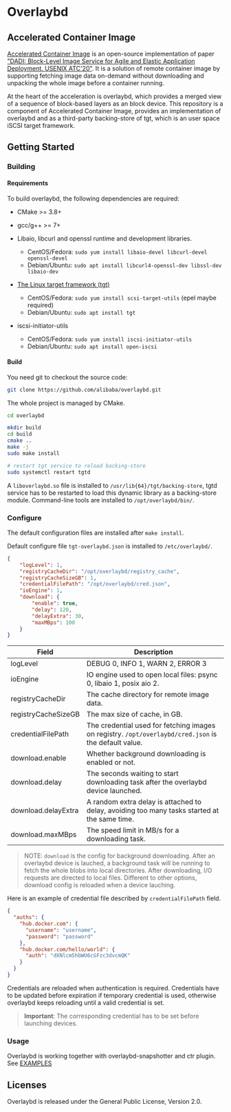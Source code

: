 # Overlaybd

## Accelerated Container Image

[Accelerated Container Image](https://github.com/alibaba/accelerated-container-image) is an open-source implementation of paper ["DADI: Block-Level Image Service for Agile and Elastic Application Deployment. USENIX ATC'20"](https://www.usenix.org/conference/atc20/presentation/li-huiba). 
It is a solution of remote container image by supporting fetching image data on-demand without downloading and unpacking the whole image before a container running.

At the heart of the acceleration is overlaybd, which provides a merged view of a sequence of block-based layers as an block device. 
This repository is a component of Accelerated Container Image, provides an implementation of overlaybd and as a third-party backing-store of tgt, which is an user space iSCSI target framework.

## Getting Started
### Building
#### Requirements

To build overlaybd, the following dependencies are required:

* CMake >= 3.8+

* gcc/g++ >= 7+

* Libaio, libcurl and openssl runtime and development libraries.
  * CentOS/Fedora: `sudo yum install libaio-devel libcurl-devel openssl-devel`
  * Debian/Ubuntu: `sudo apt install libcurl4-openssl-dev libssl-dev libaio-dev`

* [The Linux target framework (tgt)](https://github.com/fujita/tgt)
  * CentOS/Fedora: `sudo yum install scsi-target-utils` (epel maybe required)
  * Debian/Ubuntu: `sudo apt install tgt`

* iscsi-initiator-utils
  * CentOS/Fedora: `sudo yum install iscsi-initiator-utils`
  * Debian/Ubuntu: `sudo apt install open-iscsi`


#### Build

You need git to checkout the source code:

```bash
git clone https://github.com/alibaba/overlaybd.git
```

The whole project is managed by CMake.

```bash
cd overlaybd

mkdir build
cd build
cmake ..
make -j
sudo make install

# restart tgt service to reload backing-store
sudo systemctl restart tgtd
```

A `liboverlaybd.so` file is installed to `/usr/lib{64}/tgt/backing-store`, tgtd service has to be restarted to load this dynamic library as a backing-store module.
Command-line tools are installed to `/opt/overlaybd/bin/`.

### Configure

The default configuration files are installed after `make install`.

Default configure file `tgt-overlaybd.json` is installed to `/etc/overlaybd/`.

```json
{
    "logLevel": 1,
    "registryCacheDir": "/opt/overlaybd/registry_cache",
    "registryCacheSizeGB": 1,
    "credentialFilePath": "/opt/overlaybd/cred.json",
    "ioEngine": 1,
    "download": {
        "enable": true,
        "delay": 120,
        "delayExtra": 30,
        "maxMBps": 100
    }
}
```

| Field               | Description                                                                                           |
| ---                 | ---                                                                                                   |
| logLevel            | DEBUG 0, INFO  1, WARN  2, ERROR 3                                                                    |
| ioEngine            | IO engine used to open local files: psync 0, libaio 1, posix aio 2.                                             |
| registryCacheDir    | The cache directory for remote image data.                                                            |
| registryCacheSizeGB | The max size of cache, in GB.                                                                         |
| credentialFilePath  | The credential used for fetching images on registry. `/opt/overlaybd/cred.json` is the default value. |
| download.enable     | Whether background downloading is enabled or not.                                                     |
| download.delay      | The seconds waiting to start downloading task after the overlaybd device launched.                    |
| download.delayExtra | A random extra delay is attached to delay, avoiding too many tasks started at the same time.          |
| download.maxMBps    | The speed limit in MB/s for a downloading task.

> NOTE: `download` is the config for background downloading. After an overlaybd device is lauched, a background task will be running to fetch the whole blobs into local directories. After downloading, I/O requests are directed to local files. Different to other options, download config is reloaded when a device lauching.

Here is an example of credential file described by `credentialFilePath` field.

```json
{
  "auths": {
    "hub.docker.com": {
      "username": "username",
      "password": "password"
    },
    "hub.docker.com/hello/world": {
      "auth": "dXNlcm5hbWU6cGFzc3dvcmQK"
    }
  }
}
```

Credentials are reloaded when authentication is required.
Credentials have to be updated before expiration if temporary credential is used, otherwise overlaybd keeps reloading until a valid credential is set.

> **Important**: The corresponding credential has to be set before launching devices.

### Usage

Overlaybd is working together with overlaybd-snapshotter and ctr plugin.
See [EXAMPLES](https://github.com/alibaba/accelerated-container-image/blob/main/docs/EXAMPLES.md)

## Licenses

Overlaybd is released under the General Public License, Version 2.0.
